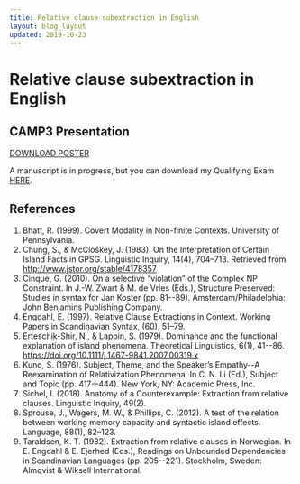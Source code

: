 ```yaml
---
title: Relative clause subextraction in English
layout: blog_layout
updated: 2019-10-23
---
```


# Relative clause subextraction in English
## CAMP3 Presentation

[DOWNLOAD POSTER](assets/documents/jwv_camp_2019.pdf)

A manuscript is in progress, but you can download my Qualifying Exam [HERE](assets/documents/jwv_rc_subext_eng.pdf).

## **References**
1. Bhatt, R. (1999). Covert Modality in Non-finite Contexts. University of Pennsylvania.
2. Chung, S., & McCloskey, J. (1983). On the Interpretation of Certain Island Facts in GPSG. Linguistic Inquiry, 14(4), 704–713. Retrieved from http://www.jstor.org/stable/4178357
3. Cinque, G. (2010). On a selective “violation” of the Complex NP Constraint. In J.-W. Zwart & M. de Vries (Eds.), Structure Preserved: Studies in syntax for Jan Koster (pp. 81--89). Amsterdam/Philadelphia: John Benjamins Publishing Company.
4. Engdahl, E. (1997). Relative Clause Extractions in Context. Working Papers in Scandinavian Syntax, (60), 51–79.
5. Erteschik-Shir, N., & Lappin, S. (1979). Dominance and the functional explanation of island phenomena. Theoretical Linguistics, 6(1), 41--86. https://doi.org/10.1111/j.1467-9841.2007.00319.x
6. Kuno, S. (1976). Subject, Theme, and the Speaker’s Empathy--A Reexamination of Relativization Phenomena. In C. N. Li (Ed.), Subject and Topic (pp. 417--444). New York, NY: Academic Press, Inc.
7. Sichel, I. (2018). Anatomy of a Counterexample: Extraction from relative clauses. Linguistic Inquiry, 49(2).
8. Sprouse, J., Wagers, M. W., & Phillips, C. (2012). A test of the relation between working memory capacity and syntactic island effects. Language, 88(1), 82–123.
9. Taraldsen, K. T. (1982). Extraction from relative clauses in Norwegian. In E. Engdahl & E. Ejerhed (Eds.), Readings on Unbounded Dependencies in Scandinavian Languages (pp. 205--221). Stockholm, Sweden: Almqvist & Wiksell International.